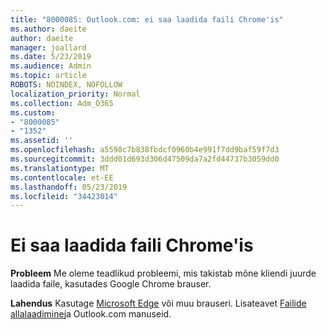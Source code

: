 ```yaml
---
title: "8000085: Outlook.com: ei saa laadida faili Chrome'is"
ms.author: daeite
author: daeite
manager: joallard
ms.date: 5/23/2019
ms.audience: Admin
ms.topic: article
ROBOTS: NOINDEX, NOFOLLOW
localization_priority: Normal
ms.collection: Adm_O365
ms.custom:
- "8000085"
- "1352"
ms.assetid: ''
ms.openlocfilehash: a5598c7b838fbdcf0960b4e991f7dd9baf59f7d3
ms.sourcegitcommit: 3ddd01d693d306d47509da7a2fd44737b3059dd0
ms.translationtype: MT
ms.contentlocale: et-EE
ms.lasthandoff: 05/23/2019
ms.locfileid: "34423014"
---
```

# <a name="cant-download-files-in-chrome"></a>Ei saa laadida faili Chrome'is

**Probleem** Me oleme teadlikud probleemi, mis takistab mõne kliendi juurde laadida faile, kasutades Google Chrome brauser. 

**Lahendus** Kasutage [Microsoft Edge](https://www.microsoft.com/en-gb/windows/microsoft-edge) või muu brauseri.
Lisateavet [Failide allalaadimine](https://support.office.com/article/8d7c1ea7-4e5f-44ce-bb6e-c5fcc92ba9ab)ja Outlook.com manuseid.


